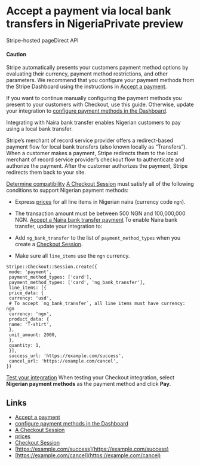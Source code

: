 # Accept a payment via local bank transfers in NigeriaPrivate preview

Stripe-hosted pageDirect API
#### Caution

Stripe automatically presents your customers payment method options by
evaluating their currency, payment method restrictions, and other parameters. We
recommend that you configure your payment methods from the Stripe Dashboard
using the instructions in [Accept a
payment](https://docs.stripe.com/payments/accept-a-payment?platform=web&ui=stripe-hosted).

If you want to continue manually configuring the payment methods you present to
your customers with Checkout, use this guide. Otherwise, update your integration
to [configure payment methods in the
Dashboard](https://docs.stripe.com/payments/dashboard-payment-methods).

Integrating with Naira bank transfer enables Nigerian customers to pay using a
local bank transfer.

Stripe’s merchant of record service provider offers a redirect-based payment
flow for local bank transfers (also known locally as “Transfers”). When a
customer makes a payment, Stripe redirects them to the local merchant of record
service provider’s checkout flow to authenticate and authorize the payment.
After the customer authorizes the payment, Stripe redirects them back to your
site.

[Determine
compatibility](https://docs.stripe.com/payments/ng-bank-transfer/accept-a-payment#compatibility)
[A Checkout
Session](https://docs.stripe.com/payments/checkout/how-checkout-works#session)
must satisfy all of the following conditions to support Nigerian payment
methods:

- Express [prices](https://docs.stripe.com/api/prices) for all line items in
Nigerian naira (currency code `ngn`).
- The transaction amount must be between 500 NGN and 100,000,000 NGN.
[Accept a Naira bank transfer
payment](https://docs.stripe.com/payments/ng-bank-transfer/accept-a-payment#accept-a-ng-bank-transfer-payment)
To enable Naira bank transfer, update your integration to:

- Add `ng_bank_transfer` to the list of `payment_method_types` when you create a
[Checkout Session](https://docs.stripe.com/api/checkout/sessions).
- Make sure all `line_items` use the `ngn` currency.

```
Stripe::Checkout::Session.create({
 mode: 'payment',
 payment_method_types: ['card'],
 payment_method_types: ['card', 'ng_bank_transfer'],
 line_items: [{
 price_data: {
 currency: 'usd',
 # To accept `ng_bank_transfer`, all line items must have currency: ngn
 currency: 'ngn',
 product_data: {
 name: 'T-shirt',
 },
 unit_amount: 2000,
 },
 quantity: 1,
 }],
 success_url: 'https://example.com/success',
 cancel_url: 'https://example.com/cancel',
})
```

[Test your
integration](https://docs.stripe.com/payments/ng-bank-transfer/accept-a-payment#test-integration)
When testing your Checkout integration, select **Nigerian payment methods** as
the payment method and click **Pay**.

## Links

- [Accept a
payment](https://docs.stripe.com/payments/accept-a-payment?platform=web&ui=stripe-hosted)
- [configure payment methods in the
Dashboard](https://docs.stripe.com/payments/dashboard-payment-methods)
- [A Checkout
Session](https://docs.stripe.com/payments/checkout/how-checkout-works#session)
- [prices](https://docs.stripe.com/api/prices)
- [Checkout Session](https://docs.stripe.com/api/checkout/sessions)
- [https://example.com/success](https://example.com/success)
- [https://example.com/cancel](https://example.com/cancel)